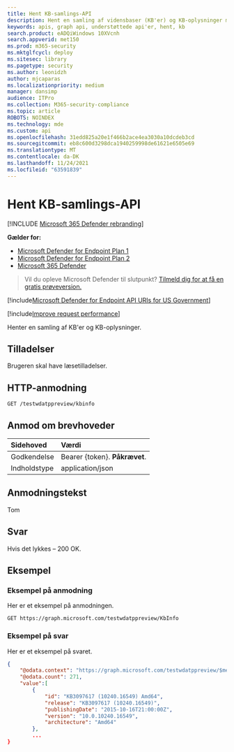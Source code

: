 ```yaml
---
title: Hent KB-samlings-API
description: Hent en samling af vidensbaser (KB'er) og KB-oplysninger med Microsoft Defender til slutpunkt.
keywords: apis, graph api, understøttede api'er, hent, kb
search.product: eADQiWindows 10XVcnh
search.appverid: met150
ms.prod: m365-security
ms.mktglfcycl: deploy
ms.sitesec: library
ms.pagetype: security
ms.author: leonidzh
author: mjcaparas
ms.localizationpriority: medium
manager: dansimp
audience: ITPro
ms.collection: M365-security-compliance
ms.topic: article
ROBOTS: NOINDEX
ms.technology: mde
ms.custom: api
ms.openlocfilehash: 31edd825a20e1f466b2ace4ea3030a10dcdeb3cd
ms.sourcegitcommit: eb8c600d3298dca1940259998de61621e6505e69
ms.translationtype: MT
ms.contentlocale: da-DK
ms.lasthandoff: 11/24/2021
ms.locfileid: "63591839"
---
```

# <a name="get-kb-collection-api"></a>Hent KB-samlings-API

[!INCLUDE [Microsoft 365 Defender rebranding](../../includes/microsoft-defender.md)]

**Gælder for:**
- [Microsoft Defender for Endpoint Plan 1](https://go.microsoft.com/fwlink/?linkid=2154037)
- [Microsoft Defender for Endpoint Plan 2](https://go.microsoft.com/fwlink/?linkid=2154037)
- [Microsoft 365 Defender](https://go.microsoft.com/fwlink/?linkid=2118804)

> Vil du opleve Microsoft Defender til slutpunkt? [Tilmeld dig for at få en gratis prøveversion.](https://signup.microsoft.com/create-account/signup?products=7f379fee-c4f9-4278-b0a1-e4c8c2fcdf7e&ru=https://aka.ms/MDEp2OpenTrial?ocid=docs-wdatp-exposedapis-abovefoldlink)

[!include[Microsoft Defender for Endpoint API URIs for US Government](../../includes/microsoft-defender-api-usgov.md)]

[!include[Improve request performance](../../includes/improve-request-performance.md)]

Henter en samling af KB'er og KB-oplysninger.

## <a name="permissions"></a>Tilladelser

Brugeren skal have læsetilladelser.

## <a name="http-request"></a>HTTP-anmodning

```http
GET /testwdatppreview/kbinfo
```

## <a name="request-headers"></a>Anmod om brevhoveder

Sidehoved|Værdi 
:---|:---
Godkendelse|Bearer {token}. **Påkrævet**.
Indholdstype|application/json

## <a name="request-body"></a>Anmodningstekst

Tom

## <a name="response"></a>Svar

Hvis det lykkes – 200 OK.

## <a name="example"></a>Eksempel

### <a name="request-example"></a>Eksempel på anmodning

Her er et eksempel på anmodningen.

```http
GET https://graph.microsoft.com/testwdatppreview/KbInfo
```

### <a name="response-example"></a>Eksempel på svar

Her er et eksempel på svaret.

```json
{
    "@odata.context": "https://graph.microsoft.com/testwdatppreview/$metadata#KbInfo",
    "@odata.count": 271,
    "value":[
        {
            "id": "KB3097617 (10240.16549) Amd64",
            "release": "KB3097617 (10240.16549)",
            "publishingDate": "2015-10-16T21:00:00Z",
            "version": "10.0.10240.16549",
            "architecture": "Amd64"
        },
        ...
}
```
